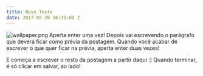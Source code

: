 ```yaml
---
title: Novo Teste
date: 2017-05-28 16:35:00 Z
---
```


![wallpaper.png](/uploads/wallpaper.png)
Aperta enter uma vez! Depois vai escrevendo o parágrafo que deverá ficar como prévia da postagem. Quando você acabar de escrever o que quer ficar na prévia, aperta enter duas vezes!

E começa a escrever o resto da postagem a partir daqui :)
Quando terminar, é só clicar em salvar, ao lado!